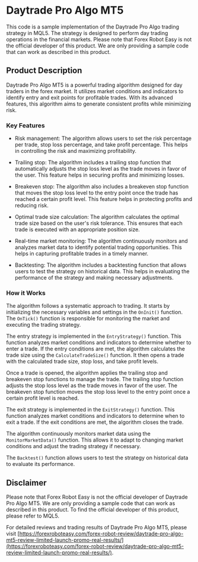 # Daytrade Pro Algo MT5

This code is a sample implementation of the Daytrade Pro Algo trading strategy in MQL5. The strategy is designed to perform day trading operations in the financial markets. Please note that Forex Robot Easy is not the official developer of this product. We are only providing a sample code that can work as described in this product.

## Product Description

Daytrade Pro Algo MT5 is a powerful trading algorithm designed for day traders in the forex market. It utilizes market conditions and indicators to identify entry and exit points for profitable trades. With its advanced features, this algorithm aims to generate consistent profits while minimizing risk.

### Key Features

- Risk management: The algorithm allows users to set the risk percentage per trade, stop loss percentage, and take profit percentage. This helps in controlling the risk and maximizing profitability.

- Trailing stop: The algorithm includes a trailing stop function that automatically adjusts the stop loss level as the trade moves in favor of the user. This feature helps in securing profits and minimizing losses.

- Breakeven stop: The algorithm also includes a breakeven stop function that moves the stop loss level to the entry point once the trade has reached a certain profit level. This feature helps in protecting profits and reducing risk.

- Optimal trade size calculation: The algorithm calculates the optimal trade size based on the user's risk tolerance. This ensures that each trade is executed with an appropriate position size.

- Real-time market monitoring: The algorithm continuously monitors and analyzes market data to identify potential trading opportunities. This helps in capturing profitable trades in a timely manner.

- Backtesting: The algorithm includes a backtesting function that allows users to test the strategy on historical data. This helps in evaluating the performance of the strategy and making necessary adjustments.

### How it Works

The algorithm follows a systematic approach to trading. It starts by initializing the necessary variables and settings in the `OnInit()` function. The `OnTick()` function is responsible for monitoring the market and executing the trading strategy.

The entry strategy is implemented in the `EntryStrategy()` function. This function analyzes market conditions and indicators to determine whether to enter a trade. If the entry conditions are met, the algorithm calculates the trade size using the `CalculateTradeSize()` function. It then opens a trade with the calculated trade size, stop loss, and take profit levels.

Once a trade is opened, the algorithm applies the trailing stop and breakeven stop functions to manage the trade. The trailing stop function adjusts the stop loss level as the trade moves in favor of the user. The breakeven stop function moves the stop loss level to the entry point once a certain profit level is reached.

The exit strategy is implemented in the `ExitStrategy()` function. This function analyzes market conditions and indicators to determine when to exit a trade. If the exit conditions are met, the algorithm closes the trade.

The algorithm continuously monitors market data using the `MonitorMarketData()` function. This allows it to adapt to changing market conditions and adjust the trading strategy if necessary.

The `Backtest()` function allows users to test the strategy on historical data to evaluate its performance.

## Disclaimer

Please note that Forex Robot Easy is not the official developer of Daytrade Pro Algo MT5. We are only providing a sample code that can work as described in this product. To find the official developer of this product, please refer to MQL5.

For detailed reviews and trading results of Daytrade Pro Algo MT5, please visit [https://forexroboteasy.com/forex-robot-review/daytrade-pro-algo-mt5-review-limited-launch-promo-real-results/](https://forexroboteasy.com/forex-robot-review/daytrade-pro-algo-mt5-review-limited-launch-promo-real-results/).

